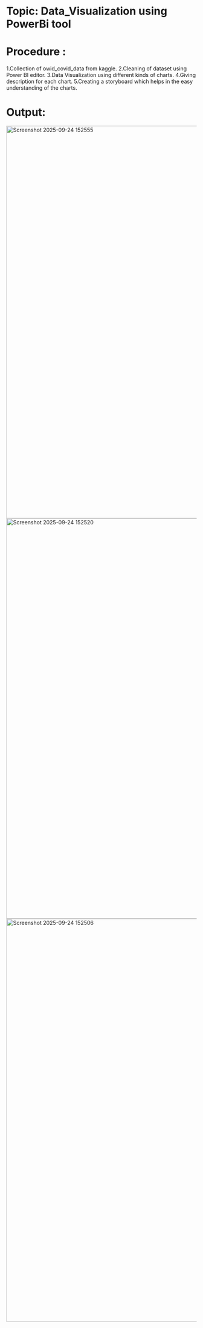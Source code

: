 # Topic: Data_Visualization using PowerBi tool

# Procedure :

1.Collection of owid_covid_data from kaggle.
2.Cleaning of dataset using Power BI editor.
3.Data Visualization using different kinds of charts.
4.Giving description for each chart.
5.Creating a storyboard which helps in the easy understanding of the charts.


# Output:

<img width="1915" height="1036" alt="Screenshot 2025-09-24 152555" src="https://github.com/user-attachments/assets/0d93a44f-6cfd-4f70-a28f-9129ff2d8297" />


<img width="1912" height="1057" alt="Screenshot 2025-09-24 152520" src="https://github.com/user-attachments/assets/eb2aa47e-28b5-4240-ade0-9ad61b511c74" />


<img width="1913" height="1064" alt="Screenshot 2025-09-24 152506" src="https://github.com/user-attachments/assets/98f2ecce-0498-44b4-b50a-4493ff36e646" />
